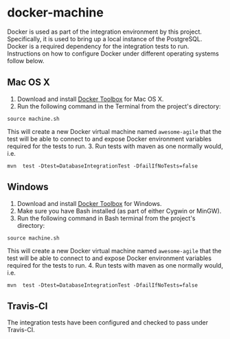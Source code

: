 # docker-machine

Docker is used as part of the integration environment by this project. Specifically, it is used to bring up a local instance of the PostgreSQL. Docker is a required dependency for the integration tests to run. Instructions on how to configure Docker under different operating systems follow below.

## Mac OS X
1. Download and install [Docker Toolbox](https://www.docker.com/docker-toolbox) for Mac OS X.
2. Run the following command in the Terminal from the project's directory:
```
source machine.sh
```
This will create a new Docker virtual machine named `awesome-agile` that the test will be able to connect to and expose Docker environment variables required for the tests to run.
3. Run tests with maven as one normally would, i.e.
```
mvn  test -Dtest=DatabaseIntegrationTest -DfailIfNoTests=false
```

## Windows
1. Download and install [Docker Toolbox](https://www.docker.com/docker-toolbox) for Windows.
2. Make sure you have Bash installed (as part of either Cygwin or MinGW).
3. Run the following command in Bash terminal from the project's directory:
```
source machine.sh
```
This will create a new Docker virtual machine named `awesome-agile` that the test will be able to connect to and expose Docker environment variables required for the tests to run.
4. Run tests with maven as one normally would, i.e.
```
mvn  test -Dtest=DatabaseIntegrationTest -DfailIfNoTests=false
```

## Travis-CI
The integration tests have been configured and checked to pass under Travis-CI.
